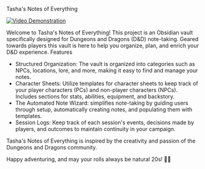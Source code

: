 Tasha's Notes of Everything

[![Video Demonstration](https://img.youtube.com/vi/4pe6QYOFPL8/maxresdefault.jpg)](https://www.youtube.com/watch?v=4pe6QYOFPL8)

Welcome to Tasha's Notes of Everything! This project is an Obsidian vault specifically designed for Dungeons and Dragons (D&D) note-taking. Geared towards players this vault is here to help you organize, plan, and enrich your D&D experience.
Features

- Structured Organization: The vault is organized into categories such as NPCs, locations, lore, and more, making it easy to find and manage your notes.
- Character Sheets: Utilize templates for character sheets to keep track of your player characters (PCs) and non-player characters (NPCs). Includes sections for stats, abilities, equipment, and backstory.
- The Automated Note Wizard: simplifies note-taking by guiding users through setup, automatically creating notes, and populating them with templates.
- Session Logs: Keep track of each session's events, decisions made by players, and outcomes to maintain continuity in your campaign.

Tasha's Notes of Everything is inspired by the creativity and passion of the Dungeons and Dragons community.

Happy adventuring, and may your rolls always be natural 20s! 🎲✨
